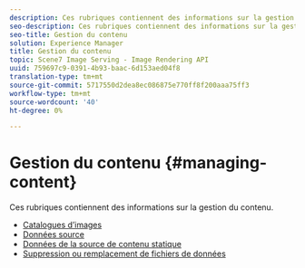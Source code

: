 ```yaml
---
description: Ces rubriques contiennent des informations sur la gestion du contenu.
seo-description: Ces rubriques contiennent des informations sur la gestion du contenu.
seo-title: Gestion du contenu
solution: Experience Manager
title: Gestion du contenu
topic: Scene7 Image Serving - Image Rendering API
uuid: 759697c9-0391-4b93-baac-6d153aed04f8
translation-type: tm+mt
source-git-commit: 5717550d2dea8ec086875e770ff8f200aaa75ff3
workflow-type: tm+mt
source-wordcount: '40'
ht-degree: 0%

---
```



# Gestion du contenu {#managing-content}

Ces rubriques contiennent des informations sur la gestion du contenu.

* [Catalogues d’images](c-image-catalogs.md)
* [Données source](r-source-data.md)
* [Données de la source de contenu statique](c-static-content-source-data.md)
* [Suppression ou remplacement de fichiers de données](c-deleting-or-replacing-data-files.md)
